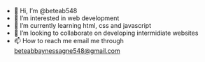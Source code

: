 - 👋 Hi, I’m @beteab548
- 👀 I’m interested in web development 
- 🌱 I’m currently learning html, css and javascript
- 💞️ I’m looking to collaborate on developing intermidiate websites 
- 📫 How to reach me email me through  beteabbaynessagne548@gmail.com 

<!---
beteab548/beteab548 is a ✨ special ✨ repository because its `README.md` (this file) appears on your GitHub profile.
You can click the Preview link to take a look at your changes.
--->
